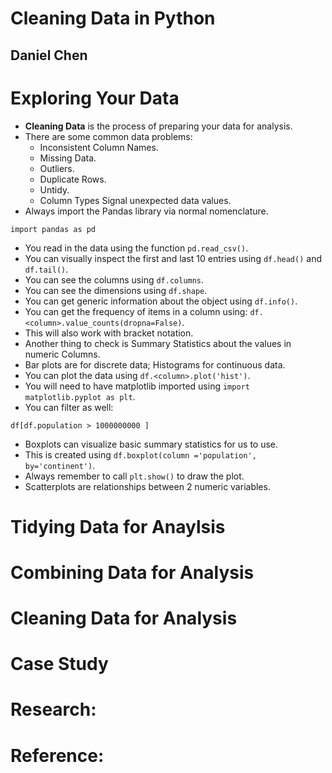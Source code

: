 # Cleaning Data in Python
## Daniel Chen

# Exploring Your Data
- **Cleaning Data** is the process of preparing your data for analysis.
- There are some common data problems:
  - Inconsistent Column Names.
  - Missing Data.
  - Outliers.
  - Duplicate Rows.
  - Untidy.
  - Column Types Signal unexpected data values.
- Always import the Pandas library via normal nomenclature.
```python3
import pandas as pd
```
- You read in the data using the function `pd.read_csv()`.
- You can visually inspect the first and last 10 entries using `df.head()` and `df.tail()`.
- You can see the columns using `df.columns`.
- You can see the dimensions using `df.shape`.
- You can get generic information about the object using `df.info()`.
- You can get the frequency of items in a column using: `df.<column>.value_counts(dropna=False)`.
- This will also work with bracket notation.
- Another thing to check is Summary Statistics about the values in numeric Columns.
- Bar plots are for discrete data; Histograms for continuous data.
- You can plot the data using `df.<column>.plot('hist')`.
- You will need to have matplotlib imported using `import matplotlib.pyplot as plt`.
- You can filter as well:
```python3
df[df.population > 1000000000 ]
```
- Boxplots can visualize basic summary statistics for us to use.
- This is created using `df.boxplot(column ='population', by='continent')`.
- Always remember to call `plt.show()` to draw the plot.
- Scatterplots are relationships between 2 numeric variables.


# Tidying Data for Anaylsis

# Combining Data for Analysis

# Cleaning Data for Analysis

# Case Study

# Research:

# Reference:
